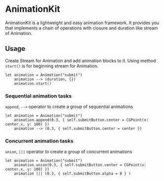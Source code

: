 # AnimationKit

AnimationKit is a lightweight and easy animation framework.
It provides you that implements a chain of operations with closure and duration like stream of Animation.

## Usage

Create Stream for Animation and add animation blocks to it. Using method `start()` is for beginning stream for Animation.

```
let animation = Animation("submit")
    animation --> (duration, {})
    animation.start()
```

### Sequential animation tasks
`append`, `-->` operator to create a group of sequential animations
```
let animation = Animation("submit")
    animation.append(0.3, { self.submitButton.center = CGPoint(x: center.x, y: 100) })
    animation --> (0.3, { self.submitButton.center = center })
```

### Concurrent animation tasks
`union`, `|||` operator to create a group of concurrent animations
```
let animation = Animation("submit")
    animation.union(0.3, { self.submitButton.center = CGPoint(x: center.x, y: 100) })
    animation ||| (0.3, { self.submitButton.alpha = 0 } )
```
